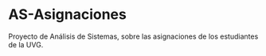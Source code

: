 # AS-Asignaciones
Proyecto de Análisis de Sistemas, sobre las asignaciones de los estudiantes de la UVG.
